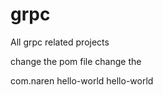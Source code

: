 # grpc
All grpc related projects

change the pom file 
change the 

<groupId>com.naren</groupId>
<artifactId>hello-world</artifactId>
<name>hello-world</name>

